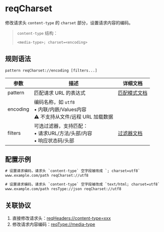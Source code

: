 # reqCharset
修改请求头 `content-type` 的 `charset` 部分，设置请求内容的编码。
> `content-type` 结构：
> ``` txt
> <media-type>; charset=<encoding>
> ```

## 规则语法
``` txt
pattern reqCharset://encoding [filters...]
```

| 参数    | 描述                                                         | 详细文档                  |
| ------- | ------------------------------------------------------------ | ------------------------- |
| pattern | 匹配请求 URL 的表达式                                        | [匹配模式文档](./pattern) |
| encoding | 编码名称，如 `utf8` <br/>• 内联/内嵌/Values内容<br/>⚠️ 不支持从文件/远程 URL 加载数据 | |
| filters | 可选过滤器，支持匹配：<br/>• 请求URL/方法/头部/内容<br/>• 响应状态码/头部 | [过滤器文档](./filters) |

## 配置示例
``` txt
# 设置请求编码，请求头 `content-type` 空字段被改成 `; charset=utf8`
www.example.com/path reqCharset://utf8

# 设置请求编码，请求头 `content-type` 空字段被改成 `text/html; charset=utf8`
www.example.com/path resType://json reqCharset://utf8
```

## 关联协议
1. 直接修改请求头：[reqHeaders://content-type=xxx](./reqHeaders)
2. 修改请求内容编码：[reqType://media-type](./reqCharset)
